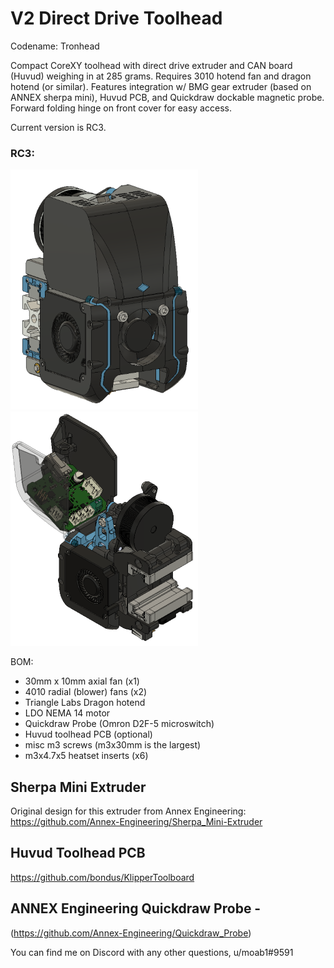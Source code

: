 # V2 Direct Drive Toolhead
Codename: Tronhead

Compact CoreXY toolhead with direct drive extruder and CAN board (Huvud) weighing in at 285 grams. Requires 3010 hotend fan and dragon hotend (or similar). Features integration w/ BMG gear extruder (based on ANNEX sherpa mini), Huvud PCB, and Quickdraw dockable magnetic probe. Forward folding hinge on front cover for easy access.

Current version is RC3.
### RC3:

![picture](Images/Tronhead_RC3.PNG)
![picture](Images/Tronhead_huvud_open.PNG)

BOM:
- 30mm x 10mm axial fan (x1)
- 4010 radial (blower) fans (x2)
- Triangle Labs Dragon hotend
- LDO NEMA 14 motor
- Quickdraw Probe (Omron D2F-5 microswitch)
- Huvud toolhead PCB (optional)
- misc m3 screws (m3x30mm is the largest)
- m3x4.7x5 heatset inserts (x6)

## Sherpa Mini Extruder
Original design for this extruder from Annex Engineering:
https://github.com/Annex-Engineering/Sherpa_Mini-Extruder

## Huvud Toolhead PCB
https://github.com/bondus/KlipperToolboard

## ANNEX Engineering Quickdraw Probe -
(https://github.com/Annex-Engineering/Quickdraw_Probe)


You can find me on Discord with any other questions, u/moab1#9591
